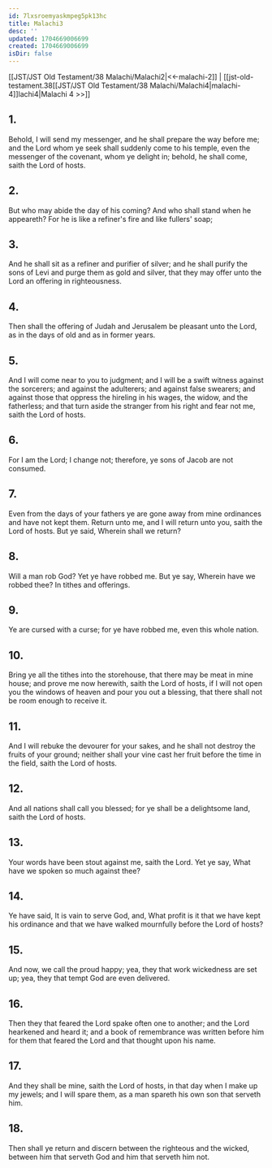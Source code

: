 ```yaml
---
id: 7lxsroemyaskmpeg5pk13hc
title: Malachi3
desc: ''
updated: 1704669006699
created: 1704669006699
isDir: false
---
```

[[JST/JST Old Testament/38 Malachi/Malachi2|<<-malachi-2]] | [[jst-old-testament.38[[JST/JST Old Testament/38 Malachi/Malachi4|malachi-4]]lachi4|Malachi 4 >>]]
## 1.
Behold, I will send my messenger, and he shall prepare the way before me; and the Lord whom ye seek shall suddenly come to his temple, even the messenger of the covenant, whom ye delight in; behold, he shall come, saith the Lord of hosts.
## 2.
But who may abide the day of his coming? And who shall stand when he appeareth? For he is like a refiner\'s fire and like fullers\' soap;
## 3.
And he shall sit as a refiner and purifier of silver; and he shall purify the sons of Levi and purge them as gold and silver, that they may offer unto the Lord an offering in righteousness.
## 4.
Then shall the offering of Judah and Jerusalem be pleasant unto the Lord, as in the days of old and as in former years.
## 5.
And I will come near to you to judgment; and I will be a swift witness against the sorcerers; and against the adulterers; and against false swearers; and against those that oppress the hireling in his wages, the widow, and the fatherless; and that turn aside the stranger from his right and fear not me, saith the Lord of hosts.
## 6.
For I am the Lord; I change not; therefore, ye sons of Jacob are not consumed.
## 7.
Even from the days of your fathers ye are gone away from mine ordinances and have not kept them. Return unto me, and I will return unto you, saith the Lord of hosts. But ye said, Wherein shall we return?
## 8.
Will a man rob God? Yet ye have robbed me. But ye say, Wherein have we robbed thee? In tithes and offerings.
## 9.
Ye are cursed with a curse; for ye have robbed me, even this whole nation.
## 10.
Bring ye all the tithes into the storehouse, that there may be meat in mine house; and prove me now herewith, saith the Lord of hosts, if I will not open you the windows of heaven and pour you out a blessing, that there shall not be room enough to receive it.
## 11.
And I will rebuke the devourer for your sakes, and he shall not destroy the fruits of your ground; neither shall your vine cast her fruit before the time in the field, saith the Lord of hosts.
## 12.
And all nations shall call you blessed; for ye shall be a delightsome land, saith the Lord of hosts.
## 13.
Your words have been stout against me, saith the Lord. Yet ye say, What have we spoken so much against thee?
## 14.
Ye have said, It is vain to serve God, and, What profit is it that we have kept his ordinance and that we have walked mournfully before the Lord of hosts?
## 15.
And now, we call the proud happy; yea, they that work wickedness are set up; yea, they that tempt God are even delivered.
## 16.
Then they that feared the Lord spake often one to another; and the Lord hearkened and heard it; and a book of remembrance was written before him for them that feared the Lord and that thought upon his name.
## 17.
And they shall be mine, saith the Lord of hosts, in that day when I make up my jewels; and I will spare them, as a man spareth his own son that serveth him.
## 18.
Then shall ye return and discern between the righteous and the wicked, between him that serveth God and him that serveth him not.

